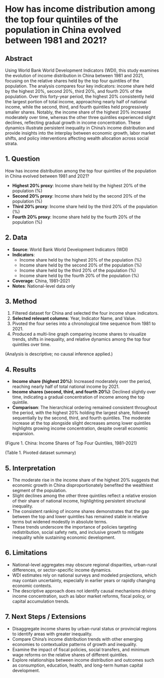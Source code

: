 # How has income distribution among the top four quintiles of the population in China evolved between 1981 and 2021?

## Abstract

Using World Bank World Development Indicators (WDI), this study examines the evolution of income distribution in China between 1981 and 2021, focusing on the relative shares held by the top four quintiles of the population. The analysis compares four key indicators: income share held by the highest 20%, second 20%, third 20%, and fourth 20% of the population. Over this forty-year period, the highest 20% consistently held the largest portion of total income, approaching nearly half of national income, while the second, third, and fourth quintiles held progressively smaller shares. Notably, the income share of the highest 20% increased moderately over time, whereas the other three quintiles experienced slight declines, reflecting gradual growth in income concentration. These dynamics illustrate persistent inequality in China’s income distribution and provide insights into the interplay between economic growth, labor market shifts, and policy interventions affecting wealth allocation across social strata.

## 1. Question

How has income distribution among the top four quintiles of the population in China evolved between 1981 and 2021?

- **Highest 20% proxy**: Income share held by the highest 20% of the population (%)
- **Second 20% proxy**: Income share held by the second 20% of the population (%)
- **Third 20% proxy**: Income share held by the third 20% of the population (%)
- **Fourth 20% proxy**: Income share held by the fourth 20% of the population (%)

## 2. Data

- **Source**: World Bank World Development Indicators (WDI)
- **Indicators**:
  - Income share held by the highest 20% of the population (%)
  - Income share held by the second 20% of the population (%)
  - Income share held by the third 20% of the population (%)
  - Income share held by the fourth 20% of the population (%)
- **Coverage**: China, 1981–2021
- **Notes**: National-level data only

## 3. Method

1. Filtered dataset for China and selected the four income share indicators.
2. **Selected relevant columns**: Year, Indicator Name, and Value.
3. Pivoted the four series into a chronological time sequence from 1981 to 2021.
4. Produced a multi-line graph comparing income shares to visualize trends, shifts in inequality, and relative dynamics among the top four quintiles over time.

(Analysis is descriptive; no causal inference applied.)

## 4. Results

- **Income share (highest 20%)**: Increased moderately over the period, reaching nearly half of total national income by 2021.
- **Income shares (second, third, and fourth 20%)**: Declined slightly over time, indicating a gradual concentration of income among the top quintile.
- **Comparison**: The hierarchical ordering remained consistent throughout the period, with the highest 20% holding the largest share, followed sequentially by the second, third, and fourth quintiles. The moderate increase at the top alongside slight decreases among lower quintiles highlights growing income concentration, despite overall economic expansion.

(Figure 1. China: Income Shares of Top Four Quintiles, 1981–2021)

(Table 1. Pivoted dataset summary)

## 5. Interpretation

- The moderate rise in the income share of the highest 20% suggests that economic growth in China disproportionately benefited the wealthiest segment of the population.
- Slight declines among the other three quintiles reflect a relative erosion of their share of national income, highlighting persistent structural inequality.
- The consistent ranking of income shares demonstrates that the gap between the top and lower quintiles has remained stable in relative terms but widened modestly in absolute terms.
- These trends underscore the importance of policies targeting redistribution, social safety nets, and inclusive growth to mitigate inequality while sustaining economic development.

## 6. Limitations

- National-level aggregates may obscure regional disparities, urban-rural differences, or sector-specific income dynamics.
- WDI estimates rely on national surveys and modeled projections, which may contain uncertainty, especially in earlier years or rapidly changing economic contexts.
- The descriptive approach does not identify causal mechanisms driving income concentration, such as labor market reforms, fiscal policy, or capital accumulation trends.

## 7. Next Steps / Extensions

- Disaggregate income shares by urban-rural status or provincial regions to identify areas with greater inequality.
- Compare China’s income distribution trends with other emerging economies to contextualize patterns of growth and inequality.
- Examine the impact of fiscal policies, social transfers, and minimum wage reforms on the relative shares of different quintiles.
- Explore relationships between income distribution and outcomes such as consumption, education, health, and long-term human capital development.
